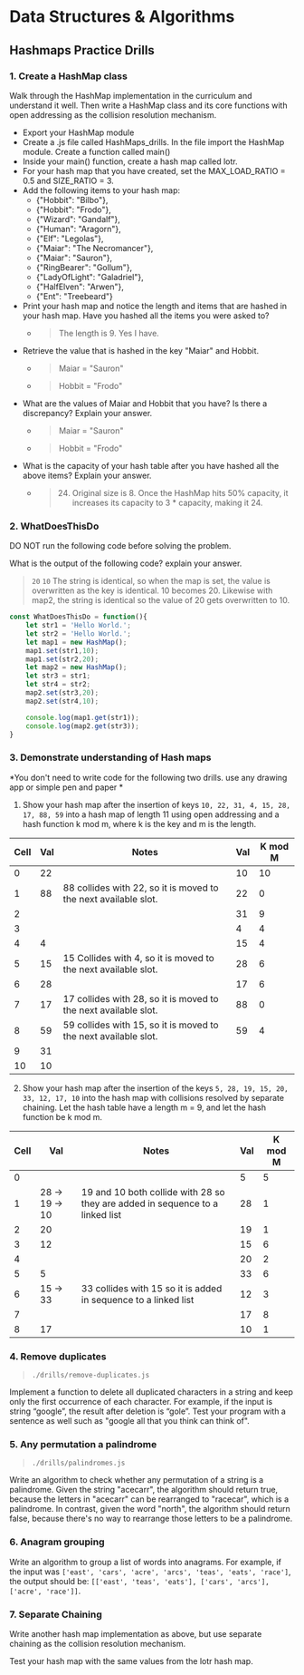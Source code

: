 # Data Structures & Algorithms

## Hashmaps Practice Drills

### 1. Create a HashMap class  

Walk through the HashMap implementation in the curriculum and understand it well. Then write a HashMap class and its core functions with open addressing as the collision resolution mechanism.

 - Export your HashMap module  
 - Create a .js file called HashMaps_drills. In the file import the HashMap module. Create a function called main()
 - Inside your main() function, create a hash map called lotr.
 - For your hash map that you have created, set the MAX_LOAD_RATIO = 0.5 and SIZE_RATIO = 3.
 - Add the following items to your hash map: 
   - {"Hobbit": "Bilbo"}, 
   - {"Hobbit": "Frodo"},
   - {"Wizard": "Gandalf"},
   - {"Human": "Aragorn"}, 
   - {"Elf": "Legolas"}, 
   - {"Maiar": "The Necromancer"},
   - {"Maiar": "Sauron"}, 
   - {"RingBearer": "Gollum"}, 
   - {"LadyOfLight": "Galadriel"}, 
   - {"HalfElven": "Arwen"},
   - {"Ent": "Treebeard"}
 - Print your hash map and notice the length and items that are hashed in your hash map. Have you hashed all the items you were asked to?
   - > The length is 9. Yes I have.  
 - Retrieve the value that is hashed in the key "Maiar" and Hobbit.
   - > Maiar = "Sauron"
   - > Hobbit = "Frodo"  
 - What are the values of Maiar and Hobbit that you have? Is there a discrepancy? Explain your answer.
   - > Maiar = "Sauron"  
   - > Hobbit = "Frodo"  
 - What is the capacity of your hash table after you have hashed all the above items? Explain your answer.
   - > 24. Original size is 8. Once the HashMap hits 50% capacity, it increases its capacity to 3 * capacity, making it 24.

### 2. WhatDoesThisDo  

DO NOT run the following code before solving the problem.

What is the output of the following code? explain your answer.

  > `20`
  > `10`
  > The string is identical, so when the map is set, the value is overwritten as the key is identical. 10 becomes 20.
  > Likewise with map2, the string is identical so the value of 20 gets overwritten to 10.  
  
```javascript
const WhatDoesThisDo = function(){
    let str1 = 'Hello World.';
    let str2 = 'Hello World.';
    let map1 = new HashMap();
    map1.set(str1,10);
    map1.set(str2,20);
    let map2 = new HashMap();
    let str3 = str1;
    let str4 = str2;
    map2.set(str3,20);
    map2.set(str4,10);

    console.log(map1.get(str1));
    console.log(map2.get(str3));
}
```  

### 3. Demonstrate understanding of Hash maps  

*You don't need to write code for the following two drills. use any drawing app or simple pen and paper *

1) Show your hash map after the insertion of keys `10, 22, 31, 4, 15, 28, 17, 88, 59` into a hash map of length 11 using open addressing and a hash function k mod m, where k is the key and m is the length.  

|Cell|Val|Notes                                                                                          |Val|K mod M|
|----|---|-----------------------------------------------------------------------------------------------|---|-------|
|0   |22 |                                                                                               |10 |10     |
|1   |88 |88 collides with 22, so it is moved to the next available slot.                                |22 |0      |
|2   |   |                                                                                               |31 |9      |
|3   |   |                                                                                               |4  |4      |
|4   |4  |                                                                                               |15 |4      |
|5   |15 |15 Collides with 4, so it is moved to the next available slot.                                 |28 |6      |
|6   |28 |                                                                                               |17 |6      |
|7   |17 |17 collides with 28, so it is moved to the next available slot.                                |88 |0      |
|8   |59 |59 collides with 15, so it is moved to the next available slot.                                |59 |4      |
|9   |31 |                                                                                               |   |       |
|10  |10 |                                                                                               |   |       |  

2) Show your hash map after the insertion of the keys `5, 28, 19, 15, 20, 33, 12, 17, 10` into the hash map with collisions resolved by separate chaining. Let the hash table have a length m = 9, and let the hash function be k mod m.  

|Cell|Val           |Notes                                                                        |Val|K mod M|
|----|--------------|-----------------------------------------------------------------------------|---|-------|
|0   |              |                                                                             |5  |5      |
|1   |28 -> 19 -> 10|19 and 10 both collide with 28 so they are added in sequence to a linked list|28 |1      |
|2   |20            |                                                                             |19 |1      |
|3   |12            |                                                                             |15 |6      |
|4   |              |                                                                             |20 |2      |
|5   |5             |                                                                             |33 |6      |
|6   |15 -> 33      |33 collides with 15 so it is added in sequence to a linked list              |12 |3      |
|7   |              |                                                                             |17 |8      |
|8   |17            |                                                                             |10 |1      |  

### 4. Remove duplicates  

  > `./drills/remove-duplicates.js`  
  
Implement a function to delete all duplicated characters in a string and keep only the first occurrence of each character. For example, if the input is string “google”, the result after deletion is “gole”. Test your program with a sentence as well such as "google all that you think can think of".

### 5. Any permutation a palindrome  

  > `./drills/palindromes.js`  
  
Write an algorithm to check whether any permutation of a string is a palindrome. Given the string "acecarr", the algorithm should return true, because the letters in "acecarr" can be rearranged to "racecar", which is a palindrome. In contrast, given the word "north", the algorithm should return false, because there's no way to rearrange those letters to be a palindrome.

### 6. Anagram grouping  

Write an algorithm to group a list of words into anagrams. For example, if the input was `['east', 'cars', 'acre', 'arcs', 'teas', 'eats', 'race']`, the output should be: `[['east', 'teas', 'eats'], ['cars', 'arcs'], ['acre', 'race']]`.

### 7. Separate Chaining  

Write another hash map implementation as above, but use separate chaining as the collision resolution mechanism.

Test your hash map with the same values from the lotr hash map.